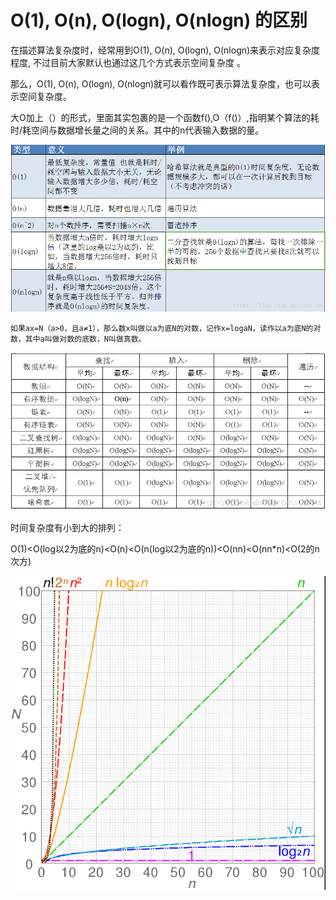 # O(1), O(n), O(logn), O(nlogn) 的区别

在描述算法复杂度时，经常用到O(1), O(n), O(logn), O(nlogn)来表示对应复杂度程度, 不过目前大家默认也通过这几个方式表示空间复杂度 。

那么，O(1), O(n), O(logn), O(nlogn)就可以看作既可表示算法复杂度，也可以表示空间复杂度。

大O加上（）的形式，里面其实包裹的是一个函数f(),O（f()）,指明某个算法的耗时/耗空间与数据增长量之间的关系。其中的n代表输入数据的量。

![](image/time-complexity1.png)

```
如果ax=N（a>0，且a≠1），那么数x叫做以a为底N的对数，记作x=logaN，读作以a为底N的对数，其中a叫做对数的底数，N叫做真数。
```

![](image/time-complexity2.png)


时间复杂度有小到大的排列：

O(1)<O(log以2为底的n)<O(n)<O(n(log以2为底的n))<O(nn)<O(nn*n)<O(2的n次方)

![](image/time-complexity3.png)